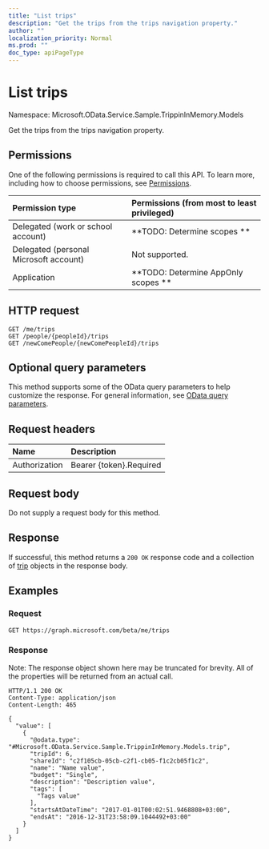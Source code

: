 ```yaml
---
title: "List trips"
description: "Get the trips from the trips navigation property."
author: ""
localization_priority: Normal
ms.prod: ""
doc_type: apiPageType
---
```


# List trips

Namespace: Microsoft.OData.Service.Sample.TrippinInMemory.Models

Get the trips from the trips navigation property.

## Permissions
One of the following permissions is required to call this API. To learn more, including how to choose permissions, see [Permissions](/concepts/permissions-reference.md).

|Permission type|Permissions (from most to least privileged)|
|:---|:---|
|Delegated (work or school account)|**TODO: Determine scopes **|
|Delegated (personal Microsoft account)|Not supported.|
|Application|**TODO: Determine AppOnly scopes **|

## HTTP request
<!-- {
  "blockType": "ignored"
}
-->
``` http
GET /me/trips
GET /people/{peopleId}/trips
GET /newComePeople/{newComePeopleId}/trips
```

## Optional query parameters
This method supports some of the OData query parameters to help customize the response. For general information, see [OData query parameters](/graph/query-parameters).

## Request headers
|Name|Description|
|:---|:---|
|Authorization|Bearer {token}.Required|

## Request body
Do not supply a request body for this method.

## Response
If successful, this method returns a `200 OK` response code and a collection of [trip](../resources/trip.md) objects in the response body.

## Examples

### Request
<!-- {
  "blockType": "request",
  "name": "get_trip"
}
-->
``` http
GET https://graph.microsoft.com/beta/me/trips
```

### Response
Note: The response object shown here may be truncated for brevity. All of the properties will be returned from an actual call.
<!-- {
  "blockType": "response",
  "truncated": true,
  "@odata.type": "collection(microsoft.odata.service.sample.trippininmemory.models.trip)"
}
-->
``` http
HTTP/1.1 200 OK
Content-Type: application/json
Content-Length: 465

{
  "value": [
    {
      "@odata.type": "#Microsoft.OData.Service.Sample.TrippinInMemory.Models.trip",
      "tripId": 6,
      "shareId": "c2f105cb-05cb-c2f1-cb05-f1c2cb05f1c2",
      "name": "Name value",
      "budget": "Single",
      "description": "Description value",
      "tags": [
        "Tags value"
      ],
      "startsAtDateTime": "2017-01-01T00:02:51.9468808+03:00",
      "endsAt": "2016-12-31T23:58:09.1044492+03:00"
    }
  ]
}
```

